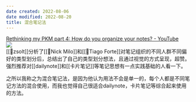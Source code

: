 ```yaml
---
date created: 2022-08-06
date modified: 2022-08-20
title: 混合笔记法
---
```


[Rethinking my PKM part 4: How do you organize your notes? - YouTube](https://www.youtube.com/watch?v=AtdAAD47aQY)  
![](https://img.oldwinter.top/Pasted%20image%2020220723182628.png)  
[[🧑zsolt]]分析了[[🧑Nick Milo]]和[[🧑Tiago Forte]]对笔记组织的不同人群不同偏好的类型划分后，总结出了自己的类型划分想法，且通过视觉的方式呈现，超赞。强烈推荐对[[dailynote]]和[[卡片笔记]]等笔记思想有一点实践基础的人看一下。

之所以我称之为混合笔记法，是因为他认为用法不会是单一的，每个人都是不同笔记方法的混合使用，而我也觉得自己很适合dailynote，卡片笔记等综合起来使用的方法。
